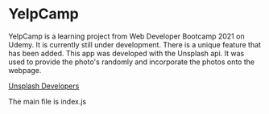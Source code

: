 # YelpCamp

YelpCamp is a learning project from Web Developer Bootcamp 2021 on Udemy. It is currently still under development. There is a unique feature that has been added. This app was developed with the Unsplash api. It was used to provide the photo's randomly and incorporate the photos onto the webpage.

[Unsplash Developers](https://unsplash.com/developers)

The main file is index.js
